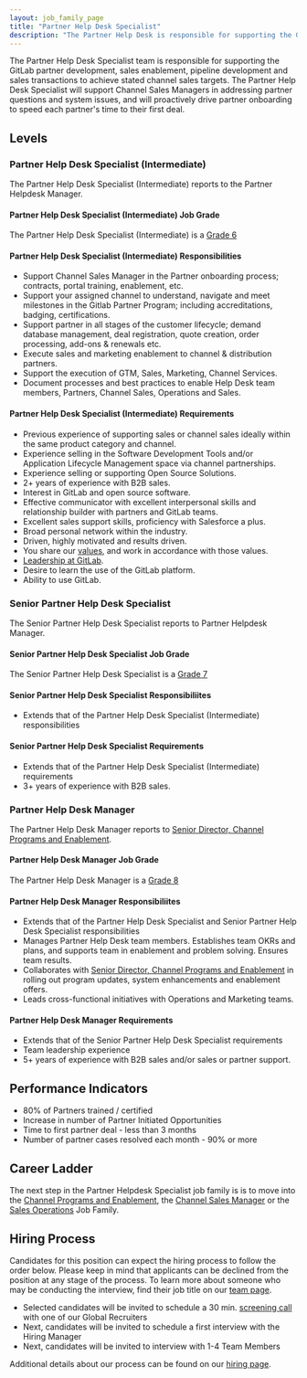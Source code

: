 ```yaml
---
layout: job_family_page
title: "Partner Help Desk Specialist"
description: "The Partner Help Desk is responsible for supporting the GitLab partner development, sales enablement, pipeline development and sales transactions. "
---
```


The Partner Help Desk Specialist team is responsible for supporting the GitLab partner development, sales enablement, pipeline development and sales transactions to achieve stated channel sales targets.  The Partner Help Desk Specialist will support Channel Sales Managers in addressing partner questions and system issues, and will proactively drive partner onboarding to speed each partner's time to their first deal.

## Levels

### Partner Help Desk Specialist (Intermediate)

The Partner Help Desk Specialist (Intermediate) reports to the Partner Helpdesk Manager.

#### Partner Help Desk Specialist (Intermediate) Job Grade

The Partner Help Desk Specialist (Intermediate) is a [Grade 6](/handbook/total-rewards/compensation/compensation-calculator/#gitlab-job-grades)

#### Partner Help Desk Specialist (Intermediate) Responsibilities

* Support Channel Sales Manager in the Partner onboarding process; contracts, portal training, enablement, etc.
* Support your assigned channel to understand, navigate and meet milestones in the Gitlab Partner Program; including accreditations, badging, certifications.
* Support partner in all stages of the customer lifecycle; demand database management, deal registration, quote creation, order processing, add-ons & renewals etc.
* Execute sales and marketing enablement to channel & distribution partners.
* Support the execution of GTM, Sales, Marketing, Channel Services.
* Document processes and best practices to enable Help Desk team members, Partners, Channel Sales, Operations and Sales.

#### Partner Help Desk Specialist (Intermediate) Requirements

* Previous experience of supporting sales or channel sales ideally within the same product category and channel.
* Experience selling in the Software Development Tools and/or Application Lifecycle Management space via channel partnerships.
* Experience selling or supporting Open Source Solutions.
* 2+ years of experience with B2B sales.
* Interest in GitLab and open source software.
* Effective communicator with excellent interpersonal skills and relationship builder with partners and GitLab teams.
* Excellent sales support skills, proficiency with Salesforce a plus.
* Broad personal network within the industry.
* Driven, highly motivated and results driven.
* You share our [values](/handbook/values/), and work in accordance with those values.
* [Leadership at GitLab](/handbook/leadership/).
* Desire to learn the use of the GitLab platform.
* Ability to use GitLab.


### Senior Partner Help Desk Specialist

The Senior Partner Help Desk Specialist reports to Partner Helpdesk Manager.

#### Senior Partner Help Desk Specialist Job Grade

The Senior Partner Help Desk Specialist is a [Grade 7](/handbook/total-rewards/compensation/compensation-calculator/#gitlab-job-grades)

#### Senior Partner Help Desk Specialist Responsibiliites

* Extends that of the Partner Help Desk Specialist (Intermediate) responsibilities

#### Senior Partner Help Desk Specialist Requirements

* Extends that of the Partner Help Desk Specialist (Intermediate) requirements
* 3+ years of experience with B2B sales.


### Partner Help Desk Manager

The Partner Help Desk Manager reports to [Senior Director, Channel Programs and Enablement](/job-families/sales/director-channel-programs-and-enablement/).

#### Partner Help Desk Manager Job Grade

The Partner Help Desk Manager is a [Grade 8](/handbook/total-rewards/compensation/compensation-calculator/#gitlab-job-grades)

#### Partner Help Desk Manager Responsibiliites

* Extends that of the Partner Help Desk Specialist and Senior Partner Help Desk Specialist responsibilities
* Manages  Partner Help Desk team members.  Establishes team OKRs and plans, and supports team in enablement and problem solving.  Ensures team results.
* Collaborates with [Senior Director, Channel Programs and Enablement](/job-families/sales/director-channel-programs-and-enablement/) in rolling out program updates, system enhancements and enablement offers. 
* Leads cross-functional initiatives with Operations and Marketing teams.

#### Partner Help Desk Manager Requirements

* Extends that of the Senior Partner Help Desk Specialist requirements
* Team leadership experience 
* 5+ years of experience with B2B sales and/or sales or partner support.

## Performance Indicators
* 80% of Partners trained / certified
* Increase in number of Partner Initiated Opportunities
* Time to first partner deal - less than 3 months
* Number of partner cases resolved each month - 90% or more

## Career Ladder

The next step in the Partner Helpdesk Specialist job family is is to move into the [Channel Programs and Enablement](https://about.gitlab.com/job-families/sales/director-channel-programs-and-enablement/), the [Channel Sales Manager](https://about.gitlab.com/job-families/sales/channel-sales-manager/) or the [Sales Operations](https://about.gitlab.com/job-families/sales/sales-operations/) Job Family.

## Hiring Process

Candidates for this position can expect the hiring process to follow the order below. Please keep in mind that applicants can be declined from the position at any stage of the process. To learn more about someone who may be conducting the interview, find their job title on our [team page](/company/team).

- Selected candidates will be invited to schedule a 30 min. [screening call](/handbook/hiring/interviewing/#screening-call) with one of our Global Recruiters
- Next, candidates will be invited to schedule a first interview with the Hiring Manager
- Next, candidates will be invited to interview with 1-4 Team Members

Additional details about our process can be found on our [hiring page](/handbook/hiring).
